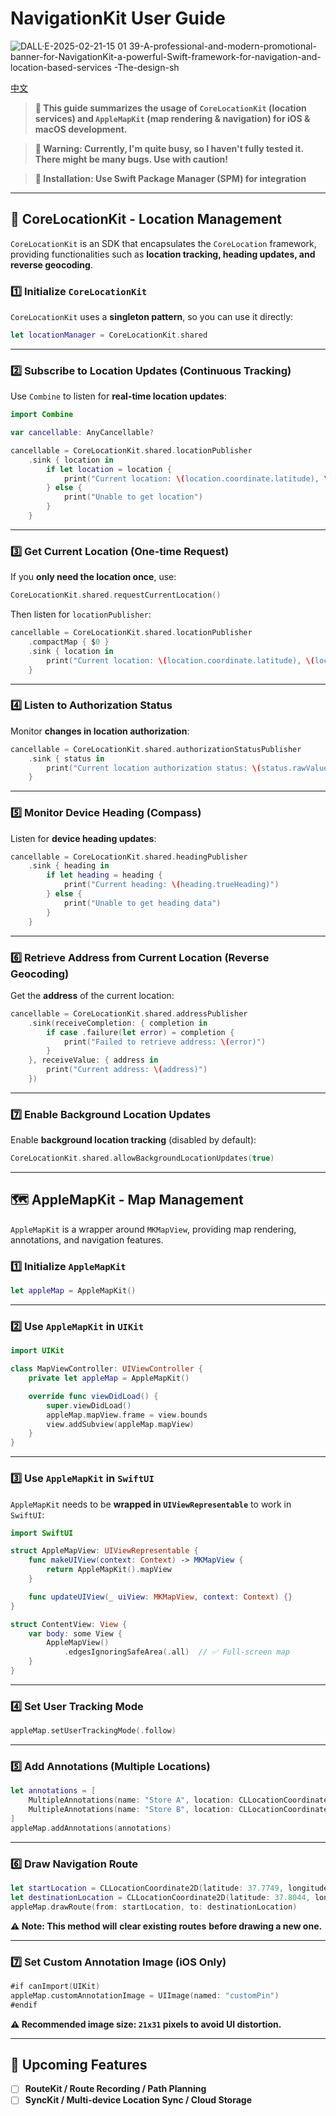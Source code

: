 # NavigationKit User Guide

![DALL·E-2025-02-21-15 01 39-A-professional-and-modern-promotional-banner-for-NavigationKit-a-powerful-Swift-framework-for-navigation-and-location-based-services -The-design-sh](https://github.com/user-attachments/assets/9c049d13-42ca-47e7-a576-a2dc0afc8c8b)

[中文](README_cn.md)

> **🚏 This guide summarizes the usage of `CoreLocationKit` (location services) and `AppleMapKit` (map rendering & navigation) for iOS & macOS development.**

> **🚨 Warning: Currently, I'm quite busy, so I haven't fully tested it. There might be many bugs. Use with caution!**

> **🔧 Installation: Use Swift Package Manager (SPM) for integration**  

---

## 📍 CoreLocationKit - Location Management

`CoreLocationKit` is an SDK that encapsulates the `CoreLocation` framework, providing functionalities such as **location tracking, heading updates, and reverse geocoding**.

### 1️⃣ Initialize `CoreLocationKit`

`CoreLocationKit` uses a **singleton pattern**, so you can use it directly:
```swift
let locationManager = CoreLocationKit.shared
```

---

### 2️⃣ Subscribe to Location Updates (Continuous Tracking)

Use `Combine` to listen for **real-time location updates**:
```swift
import Combine

var cancellable: AnyCancellable?

cancellable = CoreLocationKit.shared.locationPublisher
    .sink { location in
        if let location = location {
            print("Current location: \(location.coordinate.latitude), \(location.coordinate.longitude)")
        } else {
            print("Unable to get location")
        }
    }
```

---

### 3️⃣ Get Current Location (One-time Request)

If you **only need the location once**, use:
```swift
CoreLocationKit.shared.requestCurrentLocation()
```
Then listen for `locationPublisher`:
```swift
cancellable = CoreLocationKit.shared.locationPublisher
    .compactMap { $0 }
    .sink { location in
        print("Current location: \(location.coordinate.latitude), \(location.coordinate.longitude)")
    }
```

---

### 4️⃣ Listen to Authorization Status

Monitor **changes in location authorization**:
```swift
cancellable = CoreLocationKit.shared.authorizationStatusPublisher
    .sink { status in
        print("Current location authorization status: \(status.rawValue)")
    }
```

---

### 5️⃣ Monitor Device Heading (Compass)

Listen for **device heading updates**:
```swift
cancellable = CoreLocationKit.shared.headingPublisher
    .sink { heading in
        if let heading = heading {
            print("Current heading: \(heading.trueHeading)")
        } else {
            print("Unable to get heading data")
        }
    }
```

---

### 6️⃣ Retrieve Address from Current Location (Reverse Geocoding)

Get the **address** of the current location:
```swift
cancellable = CoreLocationKit.shared.addressPublisher
    .sink(receiveCompletion: { completion in
        if case .failure(let error) = completion {
            print("Failed to retrieve address: \(error)")
        }
    }, receiveValue: { address in
        print("Current address: \(address)")
    })
```

---

### 7️⃣ Enable Background Location Updates

Enable **background location tracking** (disabled by default):
```swift
CoreLocationKit.shared.allowBackgroundLocationUpdates(true)
```

---

## 🗺 AppleMapKit - Map Management

`AppleMapKit` is a wrapper around `MKMapView`, providing map rendering, annotations, and navigation features.

### 1️⃣ Initialize `AppleMapKit`
```swift
let appleMap = AppleMapKit()
```

---

### 2️⃣ Use `AppleMapKit` in `UIKit`
```swift
import UIKit

class MapViewController: UIViewController {
    private let appleMap = AppleMapKit()

    override func viewDidLoad() {
        super.viewDidLoad()
        appleMap.mapView.frame = view.bounds
        view.addSubview(appleMap.mapView)
    }
}
```

---

### 3️⃣ Use `AppleMapKit` in `SwiftUI`
`AppleMapKit` needs to be **wrapped in `UIViewRepresentable`** to work in `SwiftUI`:
```swift
import SwiftUI

struct AppleMapView: UIViewRepresentable {
    func makeUIView(context: Context) -> MKMapView {
        return AppleMapKit().mapView
    }

    func updateUIView(_ uiView: MKMapView, context: Context) {}
}

struct ContentView: View {
    var body: some View {
        AppleMapView()
            .edgesIgnoringSafeArea(.all)  // ✅ Full-screen map
    }
}
```

---

### 4️⃣ Set User Tracking Mode
```swift
appleMap.setUserTrackingMode(.follow)
```

---

### 5️⃣ Add Annotations (Multiple Locations)
```swift
let annotations = [
    MultipleAnnotations(name: "Store A", location: CLLocationCoordinate2D(latitude: 37.7749, longitude: -122.4194)),
    MultipleAnnotations(name: "Store B", location: CLLocationCoordinate2D(latitude: 37.7849, longitude: -122.4094))
]
appleMap.addAnnotations(annotations)
```

---

### 6️⃣ Draw Navigation Route
```swift
let startLocation = CLLocationCoordinate2D(latitude: 37.7749, longitude: -122.4194)
let destinationLocation = CLLocationCoordinate2D(latitude: 37.8044, longitude: -122.2711)
appleMap.drawRoute(from: startLocation, to: destinationLocation)
```
**⚠️ Note: This method will** **clear existing routes** **before drawing a new one.**

---

### 7️⃣ Set Custom Annotation Image (iOS Only)
```swift
#if canImport(UIKit)
appleMap.customAnnotationImage = UIImage(named: "customPin")
#endif
```
**⚠️ Recommended image size: `21x31` pixels to avoid UI distortion.**

---

## 🏃 Upcoming Features
- [ ] **RouteKit / Route Recording / Path Planning**
- [ ] **SyncKit / Multi-device Location Sync / Cloud Storage**
